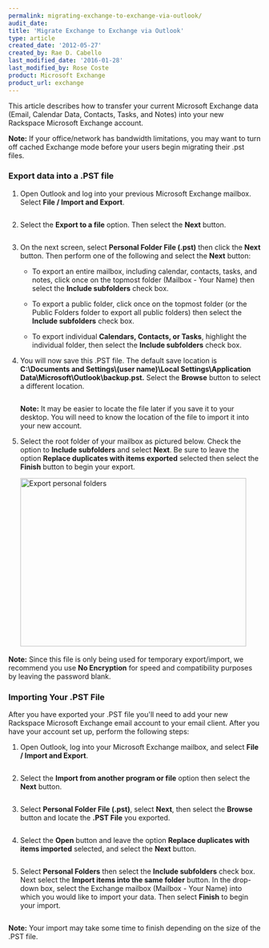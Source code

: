```yaml
---
permalink: migrating-exchange-to-exchange-via-outlook/
audit_date:
title: 'Migrate Exchange to Exchange via Outlook'
type: article
created_date: '2012-05-27'
created_by: Rae D. Cabello
last_modified_date: '2016-01-28'
last_modified_by: Rose Coste
product: Microsoft Exchange
product_url: exchange
---
```


This article describes how to transfer your current
Microsoft Exchange data (Email, Calendar Data, Contacts, Tasks, and
Notes) into your new Rackspace Microsoft Exchange account.

**Note:** If your office/network has bandwidth limitations, you may want to
turn off cached Exchange mode before your users begin migrating their
.pst files.

### Export data into a .PST file

1. Open Outlook and log into your
   previous Microsoft Exchange mailbox. Select **File / Import and
   Export**.

   <img src="{% asset_path exchange/migrating-exchange-to-exchange-via-outlook/1.png %}" alt="" />

2. Select the **Export to a file** option. Then select
   the **Next** button.

   <img src="{% asset_path exchange/migrating-exchange-to-exchange-via-outlook/2.png %}" alt="" />

3. On the next screen, select **Personal Folder File (.pst)** then click
   the **Next** button.
   Then perform one of the following and select the
   **Next** button:

   - To export an entire mailbox, including calendar, contacts, tasks,
     and notes, click once on the topmost folder (Mailbox - Your Name)
     then select the **Include subfolders** check box.

   - To export a public folder, click once on the topmost folder (or the
     Public Folders folder to export all public folders) then select the
     **Include subfolders** check box.

   - To export individual **Calendars, Contacts, or Tasks**, highlight
     the individual folder, then select the **Include subfolders**
     check box.

4. You will now save this .PST file. The default save location
   is **C:\\Documents and Settings\\(user name)\\Local
   Settings\\Application Data\\Microsoft\\Outlook\\backup.pst.**
   Select the **Browse** button to select a different location.

   <img src="{% asset_path exchange/migrating-exchange-to-exchange-via-outlook/3.png %}" alt="" />

   **Note:** It may be easier to locate the file later if you save it to your
   desktop. You will need to know the location of the file to import it
   into your new account.

5. Select the root folder of your mailbox as pictured below. Check
   the option to **Include subfolders** and select **Next**. Be sure to
   leave the option **Replace duplicates with items exported** selected
   then select the **Finish** button to begin your export.

   <img src="{% asset_path exchange/migrating-exchange-to-exchange-via-outlook/ExportPersonalFolders.png %}" alt="Export personal folders" width="451" height="336" />

   <img src="{% asset_path exchange/migrating-exchange-to-exchange-via-outlook/5.png %}" alt="" />

**Note:** Since this file is only being used for temporary export/import, we
recommend you use **No Encryption**
for speed and compatibility purposes by leaving the password blank.

### Importing Your .PST File

After you have exported your .PST file you'll need to add your new
Rackspace Microsoft Exchange email account to your email client. After
you have your account set up, perform the following steps:

1. Open Outlook, log into your
   Microsoft Exchange mailbox, and select **File / Import and Export**.

   <img src="{% asset_path exchange/migrating-exchange-to-exchange-via-outlook/1.png %}" alt="" />

2. Select the **Import from another program or file** option
   then select the **Next** button.

   <img src="{% asset_path exchange/migrating-exchange-to-exchange-via-outlook/6.png %}" alt="" />

3. Select **Personal Folder File (.pst)**, select **Next**, then
   select the **Browse** button and locate the **.PST File** you exported.

   <img src="{% asset_path exchange/migrating-exchange-to-exchange-via-outlook/7.png %}" alt="" />

4. Select the **Open** button and leave the option **Replace duplicates
   with items imported** selected, and select the **Next** button.

   <img src="{% asset_path exchange/migrating-exchange-to-exchange-via-outlook/8.png %}" alt="" />

5. Select **Personal Folders** then select the **Include
   subfolders** check box. Next select the **Import items into the same
   folder** button. In the drop-down box, select the Exchange mailbox
   (Mailbox - Your Name) into which you would like to import your data.
   Then select **Finish** to begin your import.

   <img src="{% asset_path exchange/migrating-exchange-to-exchange-via-outlook/10.png %}" alt="" />

**Note:** Your import may take some time to finish depending on the size of
the .PST file.
